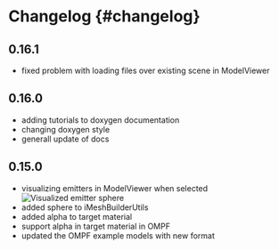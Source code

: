 Changelog                           {#changelog}
=========

0.16.1
------

- fixed problem with loading files over existing scene in ModelViewer

0.16.0
------

- adding tutorials to doxygen documentation
- changing doxygen style
- generall update of docs

0.15.0
------

- visualizing emitters in ModelViewer when selected
  ![Visualized emitter sphere](/images/ModelViewer_Emitter_Visible.png)
- added sphere to iMeshBuilderUtils
- added alpha to target material
- support alpha in target material in OMPF
- updated the OMPF example models with new format